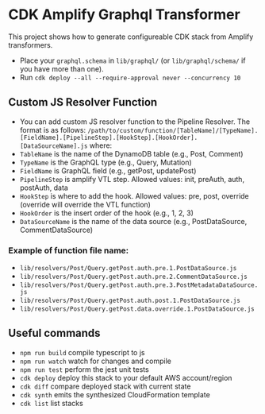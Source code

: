 # CDK Amplify Graphql Transformer

This project shows how to generate configureable CDK stack from Amplify transformers.

- Place your `graphql.schema` in `lib/graphql/` (or `lib/graphql/schema/` if you have more than one).
- Run `cdk deploy --all --require-approval never --concurrency 10`

## Custom JS Resolver Function

- You can add custom JS resolver function to the Pipeline Resolver. The format is as follows:
`/path/to/custom/function/[TableName]/[TypeName].[FieldName].[PipelineStep].[HookStep].[HookOrder].[DataSourceName].js`
where:
- `TableName` is the name of the DynamoDB table (e.g., Post, Comment)
- `TypeName` is the GraphQL type (e.g., Query, Mutation)
- `FieldName` is GraphQL field (e.g., getPost, updatePost)
- `PipelineStep` is amplify VTL step. Allowed values: init, preAuth, auth, postAuth, data
- `HookStep` is where to add the hook. Allowed values: pre, post, override (override will override the VTL function)
- `HookOrder` is the insert order of the hook (e.g., 1, 2, 3)
- `DataSourceName` is the name of the data source (e.g., PostDataSource, CommentDataSource)

### Example of function file name:
- `lib/resolvers/Post/Query.getPost.auth.pre.1.PostDataSource.js`
- `lib/resolvers/Post/Query.getPost.auth.pre.2.CommentDataSource.js`
- `lib/resolvers/Post/Query.getPost.auth.pre.3.PostMetadataDataSource.js`
- `lib/resolvers/Post/Query.getPost.auth.post.1.PostDataSource.js`
- `lib/resolvers/Post/Query.getPost.data.override.1.PostDataSource.js`


## Useful commands

- `npm run build` compile typescript to js
- `npm run watch` watch for changes and compile
- `npm run test` perform the jest unit tests
- `cdk deploy` deploy this stack to your default AWS account/region
- `cdk diff` compare deployed stack with current state
- `cdk synth` emits the synthesized CloudFormation template
- `cdk list` list stacks
